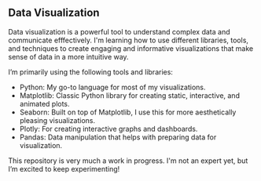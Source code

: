 ## Data Visualization

Data visualization is a powerful tool to understand complex data and communicate efffectively. I'm learning how to use different libraries, tools, and techniques to create engaging and informative visualizations that make sense of data in a more intuitive way.

I’m primarily using the following tools and libraries:

- Python: My go-to language for most of my visualizations.
- Matplotlib: Classic Python library for creating static, interactive, and animated plots.
- Seaborn: Built on top of Matplotlib, I use this for more aesthetically pleasing visualizations.
- Plotly: For creating interactive graphs and dashboards.
- Pandas: Data manipulation that helps with preparing data for visualization.

This repository is very much a work in progress. I'm not an expert yet, but I’m excited to keep experimenting! 

